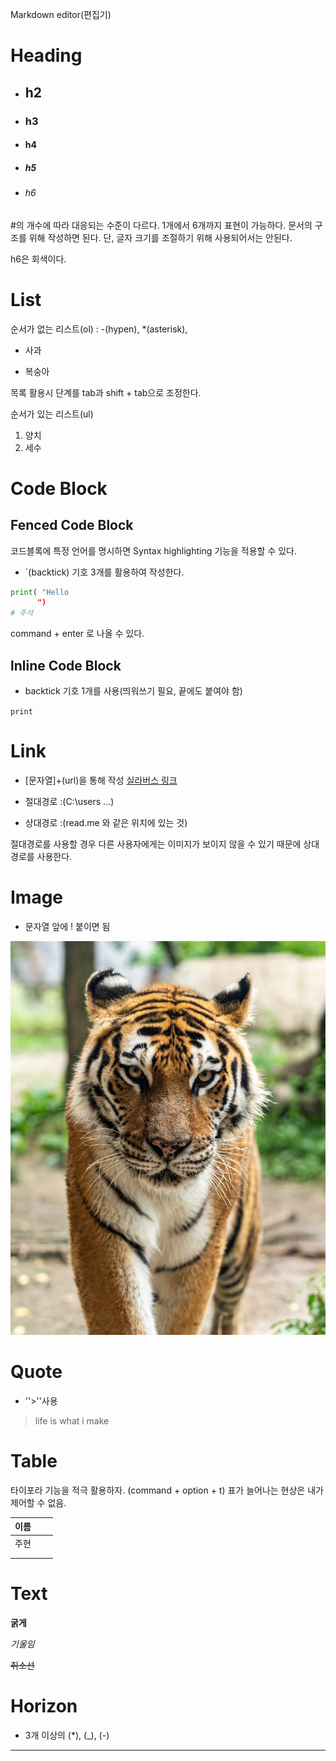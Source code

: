 Markdown editor(편집기)

# Heading
- ## h2

- ### h3

- #### h4

- ##### h5

- ###### h6

#의 개수에 따라 대응되는 수준이 다르다. 1개에서 6개까지 표현이 가능하다. 
문서의 구조를 위해 작성하면 된다. 단,  글자 크기를 조절하기 위해 사용되어서는 안된다. 

h6은 회색이다. 



# List

순서가 없는 리스트(ol) : -(hypen), *(asterisk), 

- 사과
* 복숭아

목록 활용시 단계를  tab과 shift + tab으로 조정한다.

순서가 있는 리스트(ul)
1. 양치
2. 세수



# Code Block

## Fenced Code Block
코드블록에 특정 언어를 명시하면 Syntax highlighting 기능을 적용할 수 있다. 
- `(backtick) 기호 3개를 활용하여 작성한다. 

``` python 	
print( "Hello
      ")
# 주석
```

command + enter 로 나올 수 있다. 



## lnline Code Block

- backtick 기호 1개를 사용(띄워쓰기 필요, 끝에도 붙여야 함)

` print `



# Link
- [문자열]+(url)을 통해 작성
[실라버스 링크](https://syllaverse.com)



- 절대경로 :(C:\users ...)
- 상대경로 :(read.me 와 같은 위치에 있는 것)

절대경로를 사용할 경우 다른 사용자에게는 이미지가 보이지 않을 수 있기 때문에 상대경로를 사용한다. 



# Image
- 문자열 앞에 ! 붙이면 됨

![photo-1561731216-c3a4d99437d5](markdown_rule.assets/photo-1561731216-c3a4d99437d5.jpg)





# Quote

- ''>''사용
> life is what i make



# Table

타이포라 기능을 적극 활용하자. (command + option + t)
표가 늘어나는 현상은 내가 제어할 수 없음.

| 이름 |      |      |
| ---- | ---- | ---- |
| 주현 |      |      |
|      |      |      |
|      |      |      |




# Text

**굵게**

*기울임*

~~취소선~~



# Horizon
- 3개 이상의 (*), (_), (-)
---





 